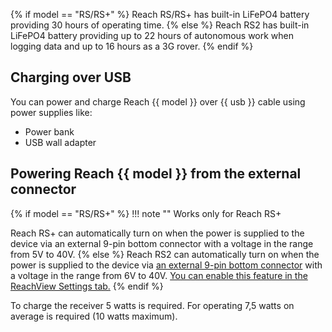 {% if model == "RS/RS+" %} 
Reach RS/RS+ has built-in LiFePO4 battery providing 30 hours of operating time. 
{% else %}
Reach RS2 has built-in LiFePO4 battery providing up to 22 hours of autonomous work when logging data and up to 16 hours as a 3G rover. 
{% endif %}

## Charging over USB

You can power and charge Reach {{ model }} over {{ usb }} cable using power supplies like:

* Power bank
* USB wall adapter

## Powering Reach {{ model }} from the external connector

{% if model == "RS/RS+" %} 
!!! note ""
	Works only for Reach RS+

Reach RS+ can automatically turn on when the power is supplied to the device via an external 9-pin bottom connector with a voltage in the range from 5V to 40V.
{% else %}
Reach RS2 can automatically turn on when the power is supplied to the device via [an external 9-pin bottom connector](../specs/#electrical-specs) with a voltage in the range from 6V to 40V. [You can enable this feature in the ReachView Settings tab.](reachview/settings.md)
{% endif %}

To charge the receiver 5 watts is required. For operating 7,5 watts on average is required (10 watts maximum). 

